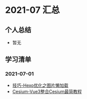 # 2021-07 汇总

## 个人总结
* 暂无

## 学习清单
### 2021-07-01
* [技巧-Hexo优化之图片懒加载](./2021-07-01/技巧-Hexo优化之图片懒加载.md)
* [Cesium-Vue3整合Cesium最简教程](./2021-07-01/Cesium-Vue3整合Cesium最简教程.md)
